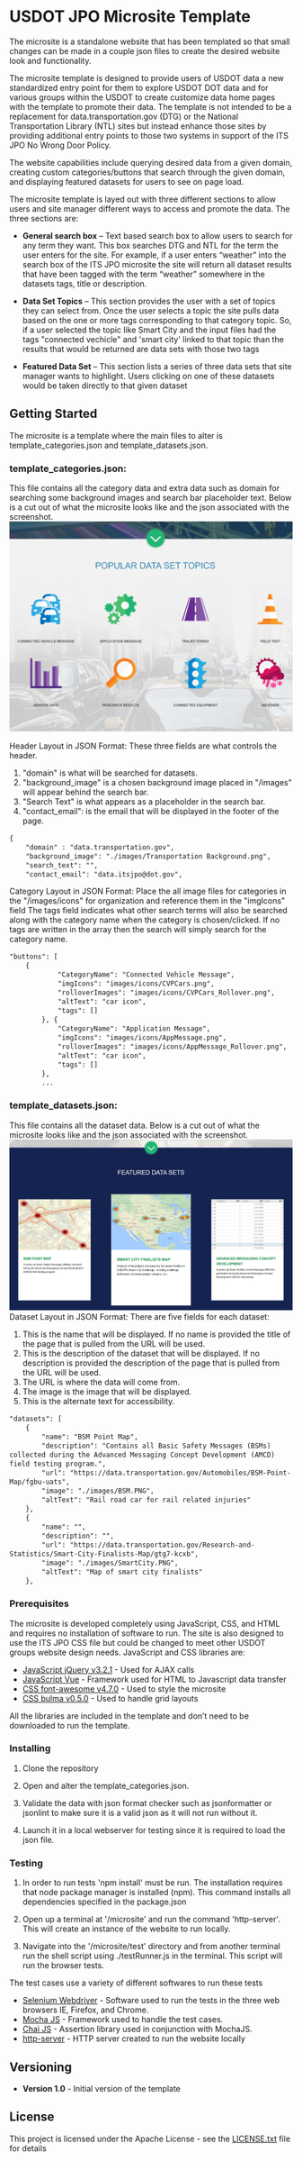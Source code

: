 ﻿# USDOT JPO Microsite Template

The microsite is a standalone website that has been templated so that small changes can be made in a couple json files to create the desired website look and functionality.  

The microsite template is designed to provide users of USDOT data a new standardized entry point for them to explore USDOT DOT data and for various groups within the USDOT to create customize data home pages with the template to promote their data.  The template is not intended to be a replacement for data.transportation.gov (DTG) or the National Transportation Library (NTL) sites but instead enhance those sites by providing additional entry points to those two systems in support of the ITS JPO No Wrong Door Policy. 

The website capabilities include querying desired data from a given domain, creating custom categories/buttons that search through the given domain, and displaying featured datasets for users to see on page load.

The microsite template is layed out with three different sections to allow users and site manager different ways to access and promote the data.  The three sections are:

- **General search box** – Text based search box to allow users to search for any term they want.  This box searches DTG and NTL for the term the user enters for the site. For example, if a user enters “weather” into the search box of the ITS JPO microsite the site will return all dataset results that have been tagged with the term “weather” somewhere in the datasets tags, title or description.

- **Data Set Topics** – This section provides the user with a set of topics they can select from.  Once the user selects a topic the site pulls data based on the one or more tags corresponding  to that category topic. So, if a user selected the topic like Smart City and the input files had the tags "connected vechicle" and 'smart city' linked to that topic than the results that would be returned are data sets with those two tags

- **Featured Data Set** – This section lists a series of three data sets that site manager wants to highlight.  Users clicking on one of these datasets would be taken directly to that given dataset


## Getting Started

The microsite is a template where the main files to alter is template_categories.json and template_datasets.json.

### template_categories.json:
This file contains all the category data and extra data such as domain for searching some background images and search bar placeholder text.  Below is a cut out of what the microsite looks like and the json associated with the screenshot.
![alt text](images/screenshots/ButtonScreenshot.png "Category Layout Screenshot")

Header Layout in JSON Format:
These three fields are what controls the header.  
1. "domain" is what will be searched for datasets.
2. "background_image" is a chosen background image placed in "/images" will appear behind the search bar.  
3. "Search Text" is what appears as a placeholder in the search bar.
4. "contact_email": is the email that will be displayed in the footer of the page.

```
{
    "domain" : "data.transportation.gov",
    "background_image": "./images/Transportation Background.png",
    "search_text": "",
	"contact_email": "data.itsjpo@dot.gov",
```

Category Layout in JSON Format:
Place the all image files for categories in the "/images/icons" for organization and reference them in the "imgIcons" field
The tags field indicates what other search terms will also be searched along with the category name when the category is chosen/clicked.  If no tags are written in the array then the search will simply search for the category name.

```
"buttons": [
    {
            "CategoryName": "Connected Vehicle Message",
            "imgIcons": "images/icons/CVPCars.png",
			"rolloverImages": "images/icons/CVPCars_Rollover.png",
            "altText": "car icon",
			"tags": []
        }, {
            "CategoryName": "Application Message",
            "imgIcons": "images/icons/AppMessage.png",
			"rolloverImages": "images/icons/AppMessage_Rollover.png",
            "altText": "car icon",
			"tags": []
        },
		...
```

### template_datasets.json:
This file contains all the dataset data.  Below is a cut out of what the microsite looks like and the json associated with the screenshot.
![alt text](images/screenshots/DatasetsScreenshot.PNG "Datasets Layout Screenshot")
Dataset Layout in JSON Format:
There are five fields for each dataset:
1. This is the name that will be displayed.  If no name is provided the title of the page that is pulled from the URL will be used.
2. This is the description of the dataset that will be displayed.  If no description is provided the description of the page that is pulled from the URL will be used.
3. The URL is where the data will come from.
4. The image is the image that will be displayed.
5. This is the alternate text for accessibility.

```
"datasets": [
    {
		"name": "BSM Point Map",
		"description": "Contains all Basic Safety Messages (BSMs) collected during the Advanced Messaging Concept Development (AMCD) field testing program.",
        "url": "https://data.transportation.gov/Automobiles/BSM-Point-Map/fgbu-uats",
        "image": "./images/BSM.PNG",
        "altText": "Rail road car for rail related injuries"
    },
    {
		"name": "",
		"description": "",
        "url": "https://data.transportation.gov/Research-and-Statistics/Smart-City-Finalists-Map/gtg7-kcxb",
        "image": "./images/SmartCity.PNG",
        "altText": "Map of smart city finalists"
    },
```
### Prerequisites

The microsite is developed completely using JavaScript, CSS, and HTML and requires no installation of software to run.  The site is also designed to use the ITS JPO CSS file but could be changed to meet other USDOT groups website design needs.   JavaScript and CSS libraries are:

* [JavaScript jQuery v3.2.1](http://www.dropwizard.io/1.0.2/docs/) - Used for AJAX calls
* [JavaScript Vue](https://maven.apache.org/) - Framework used for HTML to Javascript data transfer
* [CSS font-awesome v4.7.0](http://fontawesome.io/) - Used to style the microsite
* [CSS bulma v0.5.0](https://bulma.io/) - Used to handle grid layouts

All the libraries are included in the template and don’t need to be downloaded to run the template.

### Installing

1. Clone the repository

2. Open and alter the template_categories.json.

3. Validate the data with json format checker such as jsonformatter or jsonlint to make sure it is a valid json as it will not run without it.

4. Launch it in a local webserver for testing since it is required to load the json file.

### Testing

1. In order to run tests 'npm install' must be run.  The installation requires that node package manager is installed (npm).  This command installs all dependencies specified in the package.json

2. Open up a terminal at '/microsite' and run the command 'http-server'.  This will create an instance of the website to run locally.

3. Navigate into the '/microsite/test' directory and from another terminal run the shell script using ./testRunner.js in the terminal. This script will run the browser tests.

The test cases use a variety of different softwares to run these tests
* [Selenium Webdriver](http://www.seleniumhq.org/projects/webdriver/) - Software used to run the tests in the three web browsers IE, Firefox, and Chrome.
* [Mocha JS](https://mochajs.org/) - Framework used to handle the test cases.
* [Chai JS](http://chaijs.com/) - Assertion library used in conjunction with MochaJS.
* [http-server](https://www.npmjs.com/package/http-server) - HTTP server created to run the website locally


## Versioning

* **Version 1.0** -  Initial version of the template 


## License

This project is licensed under the Apache License - see the [LICENSE.txt](LICENSE.txt) file for details
